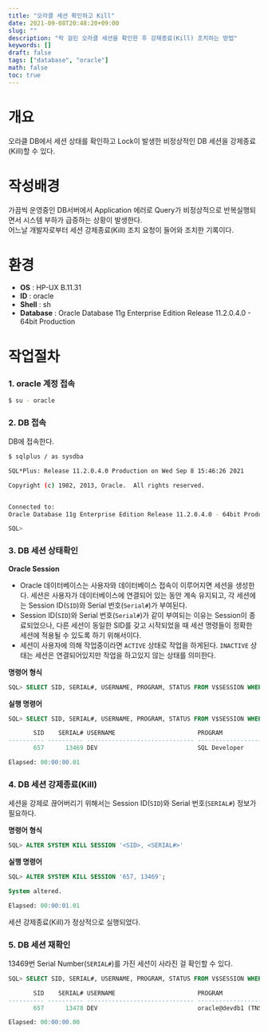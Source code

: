 ```yaml
---
title: "오라클 세션 확인하고 Kill"
date: 2021-09-08T20:48:20+09:00
slug: ""
description: "락 걸린 오라클 세션을 확인한 후 강제종료(Kill) 조치하는 방법"
keywords: []
draft: false
tags: ["database", "oracle"]
math: false
toc: true
---
```


# 개요
오라클 DB에서 세션 상태를 확인하고 Lock이 발생한 비정상적인 DB 세션을 강제종료(Kill)할 수 있다.


# 작성배경
가끔씩 운영중인 DB서버에서 Application 에러로 Query가 비정상적으로 반복실행되면서 시스템 부하가 급증하는 상황이 발생한다.  
어느날 개발자로부터 세션 강제종료(Kill) 조치 요청이 들어와 조치한 기록이다.

# 환경

- **OS** : HP-UX B.11.31
- **ID** : oracle
- **Shell** : sh
- **Database** : Oracle Database 11g Enterprise Edition Release 11.2.0.4.0 - 64bit Production



# 작업절차

### 1. oracle 계정 접속
```sh
$ su - oracle
```



### 2. DB 접속

DB에 접속한다.
```sh
$ sqlplus / as sysdba

SQL*Plus: Release 11.2.0.4.0 Production on Wed Sep 8 15:46:26 2021

Copyright (c) 1982, 2013, Oracle.  All rights reserved.


Connected to:
Oracle Database 11g Enterprise Edition Release 11.2.0.4.0 - 64bit Production

SQL>
```



### 3. DB 세션 상태확인

**Oracle Session**

- Oracle 데이터베이스는 사용자와 데이터베이스 접속이 이루어지면 세션을 생성한다. 세션은 사용자가 데이터베이스에 연결되어 있는 동안 계속 유지되고, 각 세션에는 Session ID(`SID`)와 Serial 번호(`Serial#`)가 부여된다.
- Session ID(`SID`)와 Serial 번호(`Serial#`)가 같이 부여되는 이유는 Session이 종료되었으나, 다른 세션이 동일한 SID를 갖고 시작되었을 때 세션 명령들이 정확한 세션에 적용될 수 있도록 하기 위해서이다.
- 세션이 사용자에 의해 작업중이라면 `ACTIVE` 상태로 작업을 하게된다. `INACTIVE` 상태는 세션은 연결되어있지만 작업을 하고있지 않는 상태를 의미한다.



**명령어 형식**

```sql
SQL> SELECT SID, SERIAL#, USERNAME, PROGRAM, STATUS FROM V$SESSION WHERE SID='<SID>';
```



**실행 명령어**

```sql
SQL> SELECT SID, SERIAL#, USERNAME, PROGRAM, STATUS FROM V$SESSION WHERE SID='657';

       SID    SERIAL# USERNAME                       PROGRAM                                          STATUS
---------- ---------- ------------------------------ ------------------------------------------------ --------
       657      13469 DEV                            SQL Developer                                    ACTIVE

Elapsed: 00:00:00.01
```



### 4. DB 세션 강제종료(Kill)

세션을 강제로 끊어버리기 위해서는 Session ID(`SID`)와 Serial 번호(`SERIAL#`) 정보가 필요하다.



**명령어 형식**

```sql
SQL> ALTER SYSTEM KILL SESSION '<SID>, <SERIAL#>'
```



**실행 명령어**

```sql
SQL> ALTER SYSTEM KILL SESSION '657, 13469';

System altered.

Elapsed: 00:00:01.01
```

세션 강제종료(Kill)가 정상적으로 실행되었다.



### 5. DB 세션 재확인

13469번 Serial Number(`SERIAL#`)를 가진 세션이 사라진 걸 확인할 수 있다.

```sql
SQL> SELECT SID, SERIAL#, USERNAME, PROGRAM, STATUS FROM V$SESSION WHERE SID='657';

       SID    SERIAL# USERNAME                       PROGRAM                                          STATUS
---------- ---------- ------------------------------ ------------------------------------------------ --------
       657      13478 DEV                            oracle@devdb1 (TNS V1-V3)                        INACTIVE

Elapsed: 00:00:00.00
```